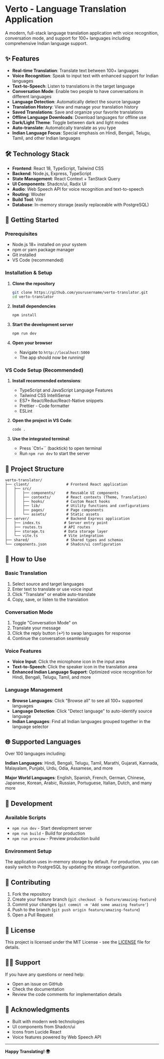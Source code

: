 # Verto - Language Translation Application

A modern, full-stack language translation application with voice recognition, conversation mode, and support for 100+ languages including comprehensive Indian language support.

## ✨ Features

- **Real-time Translation**: Translate text between 100+ languages
- **Voice Recognition**: Speak to input text with enhanced support for Indian languages
- **Text-to-Speech**: Listen to translations in the target language
- **Conversation Mode**: Enable two people to have conversations in different languages
- **Language Detection**: Automatically detect the source language
- **Translation History**: View and manage your translation history
- **Saved Translations**: Save and organize your favorite translations
- **Offline Language Downloads**: Download languages for offline use
- **Dark/Light Theme**: Toggle between dark and light modes
- **Auto-translate**: Automatically translate as you type
- **Indian Language Focus**: Special emphasis on Hindi, Bengali, Telugu, Tamil, and other Indian languages

## 🛠️ Technology Stack

- **Frontend**: React 18, TypeScript, Tailwind CSS
- **Backend**: Node.js, Express, TypeScript
- **State Management**: React Context + TanStack Query
- **UI Components**: Shadcn/ui, Radix UI
- **Audio**: Web Speech API for voice recognition and text-to-speech
- **Routing**: Wouter
- **Build Tool**: Vite
- **Database**: In-memory storage (easily replaceable with PostgreSQL)

## 🚀 Getting Started

### Prerequisites

- Node.js 18+ installed on your system
- npm or yarn package manager
- Git installed
- VS Code (recommended)

### Installation & Setup

1. **Clone the repository**
   ```bash
   git clone https://github.com/yourusername/verto-translator.git
   cd verto-translator
   ```

2. **Install dependencies**
   ```bash
   npm install
   ```

3. **Start the development server**
   ```bash
   npm run dev
   ```

4. **Open your browser**
   - Navigate to `http://localhost:5000`
   - The app should now be running!

### VS Code Setup (Recommended)

1. **Install recommended extensions**:
   - TypeScript and JavaScript Language Features
   - Tailwind CSS IntelliSense
   - ES7+ React/Redux/React-Native snippets
   - Prettier - Code formatter
   - ESLint

2. **Open the project in VS Code**:
   ```bash
   code .
   ```

3. **Use the integrated terminal**:
   - Press `Ctrl+`` (backtick) to open terminal
   - Run `npm run dev` to start the server

## 📁 Project Structure

```
verto-translator/
├── client/                 # Frontend React application
│   ├── src/
│   │   ├── components/     # Reusable UI components
│   │   ├── contexts/       # React contexts (Theme, Translation)
│   │   ├── hooks/          # Custom React hooks
│   │   ├── lib/            # Utility functions and configurations
│   │   ├── pages/          # Page components
│   │   └── assets/         # Static assets
├── server/                 # Backend Express application
│   ├── index.ts           # Server entry point
│   ├── routes.ts          # API routes
│   ├── storage.ts         # Data storage layer
│   └── vite.ts            # Vite integration
├── shared/                 # Shared types and schemas
└── components.json         # Shadcn/ui configuration
```

## 🎯 How to Use

### Basic Translation
1. Select source and target languages
2. Enter text to translate or use voice input
3. Click "Translate" or enable auto-translate
4. Copy, save, or listen to the translation

### Conversation Mode
1. Toggle "Conversation Mode" on
2. Translate your message
3. Click the reply button (↩️) to swap languages for response
4. Continue the conversation seamlessly

### Voice Features
- **Voice Input**: Click the microphone icon in the input area
- **Text-to-Speech**: Click the speaker icon in the translation area
- **Enhanced Indian Language Support**: Optimized voice recognition for Hindi, Bengali, Telugu, Tamil, and more

### Language Management
- **Browse Languages**: Click "Browse all" to see all 100+ supported languages
- **Language Detection**: Click "Detect language" to auto-identify source language
- **Indian Languages**: Find all Indian languages grouped together in the language selector

## 🌐 Supported Languages

Over 100 languages including:

**Indian Languages**: Hindi, Bengali, Telugu, Tamil, Marathi, Gujarati, Kannada, Malayalam, Punjabi, Urdu, Odia, Assamese, and more

**Major World Languages**: English, Spanish, French, German, Chinese, Japanese, Korean, Arabic, Russian, Portuguese, Italian, Dutch, and many more

## 🔧 Development

### Available Scripts

- `npm run dev` - Start development server
- `npm run build` - Build for production
- `npm run preview` - Preview production build

### Environment Setup

The application uses in-memory storage by default. For production, you can easily switch to PostgreSQL by updating the storage configuration.

## 🤝 Contributing

1. Fork the repository
2. Create your feature branch (`git checkout -b feature/amazing-feature`)
3. Commit your changes (`git commit -m 'Add some amazing feature'`)
4. Push to the branch (`git push origin feature/amazing-feature`)
5. Open a Pull Request

## 📝 License

This project is licensed under the MIT License - see the [LICENSE](LICENSE) file for details.

## 🙋‍♂️ Support

If you have any questions or need help:
- Open an issue on GitHub
- Check the documentation
- Review the code comments for implementation details

## 🎉 Acknowledgments

- Built with modern web technologies
- UI components from Shadcn/ui
- Icons from Lucide React
- Voice features powered by Web Speech API

---

**Happy Translating! 🌍**